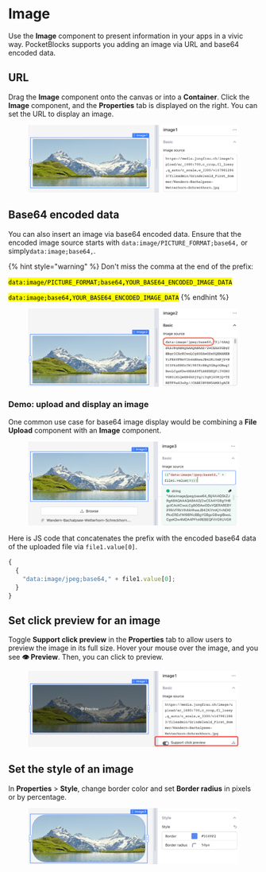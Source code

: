 # Image

Use the **Image** component to present information in your apps in a vivic way. PocketBlocks supports you adding an image via URL and base64 encoded data.

## URL

Drag the **Image** component onto the canvas or into a **Container**. Click the **Image** component, and the **Properties** tab is displayed on the right. You can set the URL to display an image.

<figure><img src="../../.gitbook/assets/build-apps/component-guides/image/01.png" alt=""><figcaption></figcaption></figure>

## Base64 encoded data

You can also insert an image via base64 encoded data. Ensure that the encoded image source starts with `data:image/PICTURE_FORMAT;base64,` or simply`data:image;base64,`.

{% hint style="warning" %}
Don't miss the comma at the end of the prefix:

<mark style="background-color:yellow;">`data:image/PICTURE_FORMAT;base64`</mark><mark style="background-color:yellow;">**`,`**</mark><mark style="background-color:yellow;">`YOUR_BASE64_ENCODED_IMAGE_DATA`</mark>

<mark style="background-color:yellow;">`data:image;base64`</mark><mark style="background-color:yellow;">**`,`**</mark><mark style="background-color:yellow;">`YOUR_BASE64_ENCODED_IMAGE_DATA`</mark>
{% endhint %}

<figure><img src="../../.gitbook/assets/build-apps/component-guides/image/02.png" alt=""><figcaption></figcaption></figure>

### Demo: upload and display an image

One common use case for base64 image display would be combining a **File Upload** component with an **Image** component.

<figure><img src="../../.gitbook/assets/build-apps/component-guides/image/03.png" alt=""><figcaption></figcaption></figure>

Here is JS code that concatenates the prefix with the encoded base64 data of the uploaded file via `file1.value[0]`.

```javascript
{
  {
    "data:image/jpeg;base64," + file1.value[0];
  }
}
```

## Set click preview for an image

Toggle **Support click preview** in the **Properties** tab to allow users to preview the image in its full size. Hover your mouse over the image, and you see **👁 Preview**. Then, you can click to preview.

<figure><img src="../../.gitbook/assets/build-apps/component-guides/image/04.png" alt=""><figcaption></figcaption></figure>

## Set the style of an image

In **Properties** > **Style**, change border color and set **Border radius** in pixels or by percentage.

<figure><img src="../../.gitbook/assets/build-apps/component-guides/image/05.png" alt=""><figcaption></figcaption></figure>
